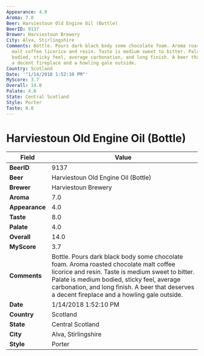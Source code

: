 ```yaml
---
Appearance: 4.0
Aroma: 7.0
Beer: Harviestoun Old Engine Oil (Bottle)
BeerID: 9137
Brewer: Harviestoun Brewery
City: Alva, Stirlingshire
Comments: Bottle. Pours dark black body some chocolate foam. Aroma roasted chocolate
  malt coffee licorice and resin. Taste is medium sweet to bitter. Palate is medium
  bodied, sticky feel, average carbonation, and long finish. A beer that deserves
  a decent fireplace and a howling gale outside.
Country: Scotland
Date: '"1/14/2018 1:52:10 PM"'
MyScore: 3.7
Overall: 14.0
Palate: 4.0
State: Central Scotland
Style: Porter
Taste: 8.0
---
```


# Harviestoun Old Engine Oil (Bottle)

| Field         | Value |
|---------------|-------|
| **BeerID** | 9137 |
| **Beer** | Harviestoun Old Engine Oil (Bottle) |
| **Brewer** | Harviestoun Brewery |
| **Aroma** | 7.0 |
| **Appearance** | 4.0 |
| **Taste** | 8.0 |
| **Palate** | 4.0 |
| **Overall** | 14.0 |
| **MyScore** | 3.7 |
| **Comments** | Bottle. Pours dark black body some chocolate foam. Aroma roasted chocolate malt coffee licorice and resin. Taste is medium sweet to bitter. Palate is medium bodied, sticky feel, average carbonation, and long finish. A beer that deserves a decent fireplace and a howling gale outside. |
| **Date** | 1/14/2018 1:52:10 PM |
| **Country** | Scotland |
| **State** | Central Scotland |
| **City** | Alva, Stirlingshire |
| **Style** | Porter |
